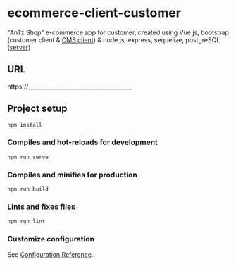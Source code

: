 # ecommerce-client-customer
"AnTz Shop" e-commerce app for customer, created using Vue.js, bootstrap (customer client & [CMS client](https://github.com/AnthonyGunardi/ecommerce-client-CMS)) & node.js, express, sequelize, postgreSQL ([server](https://github.com/AnthonyGunardi/ecommerce-server))


## URL
https://_____________________________________


## Project setup
```
npm install
```

### Compiles and hot-reloads for development
```
npm run serve
```

### Compiles and minifies for production
```
npm run build
```

### Lints and fixes files
```
npm run lint
```

### Customize configuration
See [Configuration Reference](https://cli.vuejs.org/config/).

